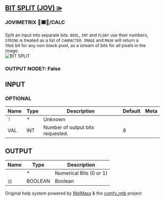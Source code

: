[BIT SPLIT (JOV) ⭄](https://github.com/Amorano/Jovimetrix-examples/blob/master/node/BIT%20SPLIT/BIT%20SPLIT.md)
---------------------------------------------------------------------------------------------------------------
### JOVIMETRIX 🔺🟩🔵/CALC
  
Split an input into separate bits. `BOOL`, `INT` and `FLOAT` use their numbers,  
`STRING` is treated as a list of `CHARACTER`. `IMAGE` and `MASK` will return a  
`TRUE` bit for any non-black pixel, as a stream of bits for all pixels in the  
image.  
![BIT SPLIT](https://raw.githubusercontent.com/Amorano/Jovimetrix-examples/master/node/BIT%20SPLIT/BIT%20SPLIT.png)
### OUTPUT NODE?: False
INPUT
-----
### OPTIONAL
| Name | Type | Description | Default | Meta |
| --- | --- | --- | --- | --- |
| ❔ | \* | Unknown |  |  |
| VAL | INT | Number of output bits requested. | 8 |  |
OUTPUT
------
| Name | Type | Description |
| --- | --- | --- |
|  | \* | Numerical Bits (0 or 1) |
| 🇴 | BOOLEAN | Boolean |
Original help system powered by [MelMass](https://github.com/melMass) & the [comfy\_mtb](https://github.com/melMass/comfy_mtb) project